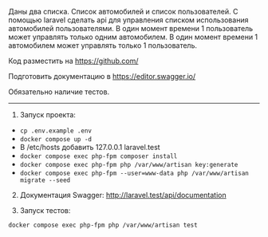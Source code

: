 Даны два списка.
Список автомобилей и список пользователей.
C помощью laravel сделать api для управления списком использования автомобилей пользователями.
В один момент времени 1 пользователь может управлять только одним автомобилем. В один момент времени 1 автомобилем может управлять только 1 пользователь.

Код разместить на https://github.com/

Подготовить документацию в https://editor.swagger.io/

Обязательно наличие тестов.

---

1. Запуск проекта:

- `cp .env.example .env`
- `docker compose up -d`
- В /etc/hosts добавить 127.0.0.1 laravel.test
- `docker compose exec php-fpm composer install`
- `docker compose exec php-fpm php /var/www/artisan key:generate`
- `docker compose exec php-fpm --user=www-data php /var/www/artisan migrate --seed`

2. Документация Swagger:
http://laravel.test/api/documentation

3. Запуск тестов:

`docker compose exec php-fpm php /var/www/artisan test`

